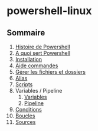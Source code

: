 # powershell-linux

## Sommaire

  1. [Histoire de Powershell](histoire.md)
  2. [A quoi sert Powershell](powershell.md)
  3. [Installation](install.md)
  4. [Aide commandes](aide.md)
  5. [Gérer les fichiers et dossiers](commandes.md)
  6. [Alias](alias.md)
  7. [Scripts](scripts.md)
  8. Variables / Pipeline
     1. [Variables](variables.md)
     2. [Pipeline](pipeline.md)
 1.  [Conditions]()
 2.  [Boucles]()
 3.  [Sources](sources.md)
